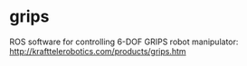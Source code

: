 grips
=====

ROS software for controlling 6-DOF GRIPS robot manipulator: http://krafttelerobotics.com/products/grips.htm
